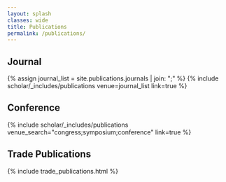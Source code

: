 ```yaml
---
layout: splash
classes: wide
title: Publications
permalink: /publications/
---
```

## Journal
{% assign journal_list = site.publications.journals | join: ";" %}
{% include scholar/_includes/publications venue=journal_list link=true %}

## Conference
{% include scholar/_includes/publications venue_search="congress;symposium;conference" link=true %}

## Trade Publications
{% include trade_publications.html %}
